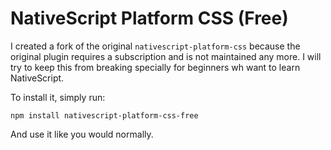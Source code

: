 # NativeScript Platform CSS (Free)

I created  a fork of the original `nativescript-platform-css` because the original plugin requires a subscription and is not maintained any more. I will try to keep this from breaking specially for beginners wh want to learn NativeScript. 

To install it, simply run: 

`npm install nativescript-platform-css-free`

And use it like you would normally.
